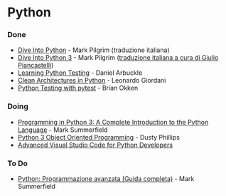 # Python

### Done

- [Dive Into Python](https://www.goodreads.com/book/show/24038.Dive_Into_Python) - Mark Pilgrim (traduzione italiana)
- [Dive Into Python 3](https://diveintopython3.problemsolving.io/) - Mark Pilgrim ([traduzione italiana a cura di Giulio Piancastelli](http://gpiancastelli.altervista.org/dip3-it/))
- [Learning Python Testing](https://www.goodreads.com/book/show/24159070-learning-python-testing) - Daniel Arbuckle
- [Clean Architectures in Python](https://www.goodreads.com/book/show/43347928-clean-architectures-in-python) - Leonardo Giordani
- [Python Testing with pytest](python_testing_with_pytest.md) - Brian Okken

### Doing

- [Programming in Python 3: A Complete Introduction to the Python Language](https://www.goodreads.com/book/show/4988121-programming-in-python-3) - Mark Summerfield
- [Python 3 Object Oriented Programming](https://www.goodreads.com/book/show/8679996-python-3-object-oriented-programming) - Dusty Phillips
- [Advanced Visual Studio Code for Python Developers](py_vscode.md)

### To Do

- [Python: Programmazione avanzata (Guida completa)](https://www.goodreads.com/book/show/25778429-python) - Mark Summerfield
